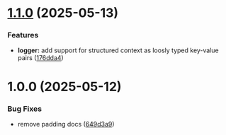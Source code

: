 # [1.1.0](https://github.com/StairSupplies/go-core/compare/v1.0.0...v1.1.0) (2025-05-13)


### Features

* **logger:** add support for structured context as loosly typed key-value pairs ([176dda4](https://github.com/StairSupplies/go-core/commit/176dda4fc829de55d3c38b5bc8d7e08bce186244))

# 1.0.0 (2025-05-12)


### Bug Fixes

* remove padding docs ([649d3a9](https://github.com/StairSupplies/go-core/commit/649d3a9cf86ee512f33119383af766be9f9db558))
